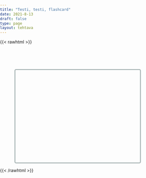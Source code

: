 ```yaml
---
title: "Testi, testi, flashcard"
date: 2021-8-13
draft: false
type: page
layout: tehtava
---
```


{{< rawhtml >}}
<html>
 <body>
  <div id="cardArea"></div>
  <div id="lukumaara"></div>
  <div id="buttonArea" class="grid grid-cols-2"></div>
 </body>
</html>

<style>

html, body {
 margin: 0;
 padding: 0;
 -webkit-user-select: none;
 -moz-user-select: none;
 user-select: none;
}

#cardArea{
 width: 80%;
 height: 300px;
 margin:auto;
 margin-top:80px;
 border:3px solid #ABB7B7;
 border-radius:5px;
 position:relative;
 overflow:hidden;
}
.card{
 width: 100%;
 height: 300px;
 position:absolute;
 text-align:center;
 line-height:200px;
 font-size:45px;
 color:#efefef;
 font-family:Arial;
 cursor:pointer;
}

#nextButton{
 width:80px;
 text-align:center;
 font-size:20px;
 padding:10px;
 cursor:pointer;
 color:#efefef;
 margin:auto;
 margin-top:30px;
 background-color:#019875;
 border: 2px solid #1E824C;
 border-radius:5px;
 font-family:Arial;
}

#nextButton:hover{
 opacity:.6;
}

#prevButton{
 width:80px;
 text-align:center;
 font-size:20px;
 padding:10px;
 cursor:pointer;
 color:#efefef;
 margin:auto;
 margin-top:30px;
 background-color:#019875;
 border: 2px solid #1E824C;
 border-radius:5px;
 font-family:Arial;
}

#prevButton:hover{
 opacity:.6;
}
#finalMessage{
 text-align:center;
 font-size:30px;
 margin-top:30px;
 font-family:Arial;
}
</style>

<script> 
$(document).ready(function() {

  var cardState;
  var currentQuestion = 0;
  var qbank = [
    ["CAT", "GATO"],
    ["DOG", "PERRO"],
    ["HORSE", "CABALLO"],
    ["RABBIT", "CONEJO"],
    ["TIGER", "TIGRE"],
    ["KANGAROO", "CANGURO"],
  ];

beginActivity();

 var korttia = document.createElement('div')
		korttia.innerHTML = currentQuestion+1 + " kautta " + qbank.length;
		document.getElementById('lukumaara').appendChild(korttia);

  function beginActivity() {
    cardState = 0;
    $("#cardArea").empty();
    $("#cardArea").append('<div id="card1" class="card">' + qbank[currentQuestion][0] + '</div>');
    $("#card1").css("background-color", "#1F2937");
    $("#card2").css("background-color", "#00ABC3");
    $("#card2").css("top", "300px");
    $("#cardArea").on("click", function() {
          cardState = 0
          $("#cardArea").empty()
          $("#cardArea").append('<div id="card2" class="card">' + qbank[currentQuestion][1] + '</div>')
          $("#card2").css("background-color", "#00ABC3")
       
      } //if
    ); //click function

    $("#buttonArea").empty();
    $("#buttonArea").append('<div id="prevButton">PREV</div>');
    $("#prevButton").on("click", function() {
      if (currentQuestion > 0) {
        currentQuestion--;
        beginActivity()
      }
    })
    $("#buttonArea").append('<div id="nextButton">NEXT</div>');
    $("#nextButton").on("click", function() {
      if (currentQuestion < qbank.length - 1) {
        currentQuestion++;
        beginActivity();
    $("#lukumaara").empty();
    $("#lukumaara").append(korttia);
      } else {
        displayFinalMessage();
      }
    }); //click function
  } //beginactivity

  function displayFinalMessage() {
    $("#cardArea").empty();
    $("#buttonArea").empty();
    $("#buttonArea").append('<div id="prevButton">PREV</div>');
    $("#prevButton").on("click", function() {
      currentQuestion[currentQuestion - 1];
      beginActivity()
    })
    $("#cardArea").append('<div id="finalMessage">Kortit loppus</div>');
  } //final message
});

</script>

{{< /rawhtml >}}
